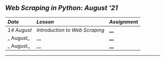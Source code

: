 ## _Web Scraping in Python: August '21_ 
| _Date_ | _Lesson_ | _Assignment_ |
| :----- | :------- | :-------- |
| _14 August_ | _Introduction to Web Scraping_ | [__](Day%20%231) |
| _ August_ | __ | [__](Day%20%232) |
| _ August_ | __ | [__](Day%20%233) |
---
